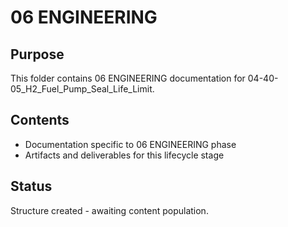 # 06 ENGINEERING

## Purpose
This folder contains 06 ENGINEERING documentation for 04-40-05_H2_Fuel_Pump_Seal_Life_Limit.

## Contents
- Documentation specific to 06 ENGINEERING phase
- Artifacts and deliverables for this lifecycle stage

## Status
Structure created - awaiting content population.
